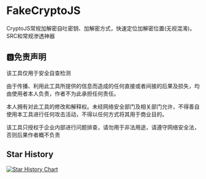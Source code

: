 # FakeCryptoJS
CryptoJS常规加解密自吐密钥、加解密方式，快速定位加解密位置(无视混淆)。SRC和常规渗透神器



## :b:免责声明

该工具仅用于安全自查检测

由于传播、利用此工具所提供的信息而造成的任何直接或者间接的后果及损失，均由使用者本人负责，作者不为此承担任何责任。

本人拥有对此工具的修改和解释权。未经网络安全部门及相关部门允许，不得善自使用本工具进行任何攻击活动，不得以任何方式将其用于商业目的。

该工具只授权于企业内部进行问题排查，请勿用于非法用途，请遵守网络安全法，否则后果作者概不负责

## Star History

[![Star History Chart](https://api.star-history.com/svg?repos=keecth/FakeCryptoJS&type=Date)](https://www.star-history.com/#keecth/FakeCryptoJS&Date)
